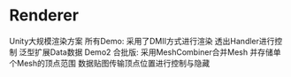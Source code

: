 # Renderer
Unity大规模渲染方案
所有Demo:
采用了DMII方式进行渲染
透出Handler进行控制
泛型扩展Data数据
Demo2
合批版:
  采用MeshCombiner合并Mesh 并存储单个Mesh的顶点范围
  数据贴图传输顶点位置进行控制与隐藏
